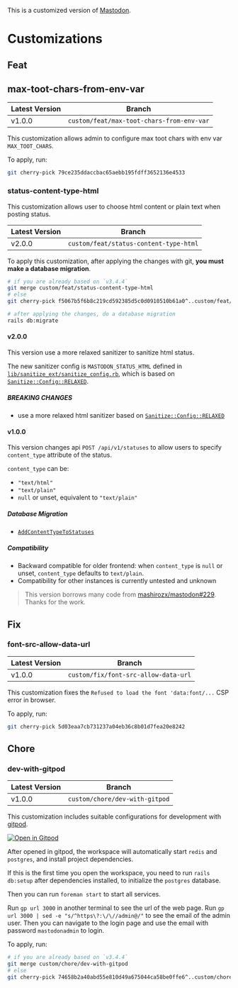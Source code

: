 This is a customized version of [Mastodon](https://github.com/mastodon/mastodon).

# Customizations

## Feat

## max-toot-chars-from-env-var

| Latest Version | Branch                                    |
| -------------- | ----------------------------------------- |
| v1.0.0         | `custom/feat/max-toot-chars-from-env-var` |

This customization allows admin to configure max toot chars
with env var `MAX_TOOT_CHARS`.

To apply, run:

```sh
git cherry-pick 79ce235ddaccbac65aebb195fdff3652136e4533
```

### status-content-type-html

This customization allows user to choose html content or plain text when posting status.

| Latest Version | Branch                                 |
| -------------- | -------------------------------------- |
| v2.0.0         | `custom/feat/status-content-type-html` |

To apply this customization, after applying the changes with git,
**you must make a database migration**.

```sh
# if you are already based on `v3.4.4`
git merge custom/feat/status-content-type-html
# else
git cherry-pick f5067b5f6b8c219cd592385d5c0d0910510b61a0^..custom/feat/status-content-type-html

# after applying the changes, do a database migration
rails db:migrate
```

#### v2.0.0

This version use a more relaxed sanitizer to sanitize html status.

The new sanitizer config is `MASTODON_STATUS_HTML` defined in
[`lib/sanitize_ext/sanitize_config.rb`](lib/sanitize_ext/sanitize_config.rb),
which is based on
[`Sanitize::Config::RELAXED`](https://github.com/rgrove/sanitize/blob/main/lib/sanitize/config/relaxed.rb).

##### BREAKING CHANGES

- use a more relaxed html sanitizer based on [`Sanitize::Config::RELAXED`](https://github.com/rgrove/sanitize/blob/main/lib/sanitize/config/relaxed.rb)

#### v1.0.0

This version changes api `POST /api/v1/statuses`
to allow users to specify `content_type` attribute of the status.

`content_type` can be:

- `"text/html"`
- `"text/plain"`
- `null` or unset, equivalent to `"text/plain"`

##### Database Migration

- [`AddContentTypeToStatuses`](db/migrate/20211210194200_add_content_type_to_statuses.rb)

##### Compatibility

- Backward compatible for older frontend: when `content_type` is `null` or unset, `content_type` defaults to `text/plain`.
- Compatibility for other instances is currently untested and unknown

> This version borrows many code from [mashirozx/mastodon#229](https://github.com/mashirozx/mastodon/pull/229). Thanks for the work.

## Fix

### font-src-allow-data-url

| Latest Version | Branch                               |
| -------------- | ------------------------------------ |
| v1.0.0         | `custom/fix/font-src-allow-data-url` |

This customization fixes the `Refused to load the font 'data:font/...` CSP error in browser.

To apply, run:

```sh
git cherry-pick 5d03eaa7cb731237a04eb36c8b01d7fea20e8242
```

## Chore

### dev-with-gitpod

| Latest Version | Branch                         |
| -------------- | ------------------------------ |
| v1.0.0         | `custom/chore/dev-with-gitpod` |

This customization includes suitable configurations for development with [gitpod](https://gitpod.io/).

[![Open in Gitpod](https://gitpod.io/button/open-in-gitpod.svg)](https://gitpod.io/#https://github.com/EqualMa/mastodon/tree/custom/stable)

After opened in gitpod, the workspace will automatically
start `redis` and `postgres`, and
install project dependencies.

If this is the first time you open the workspace,
you need to run `rails db:setup`
after dependencies installed,
to initialize the `postgres` database.

Then you can run `foreman start` to start all services.

Run `gp url 3000` in another terminal to see the url
of the web page.
Run `gp url 3000 | sed -e "s/^https\?:\/\//admin@/"` to see the email of the admin user.
Then you can navigate to the login page and use the email with password `mastodonadmin` to login.

To apply, run:

```sh
# if you are already based on `v3.4.4`
git merge custom/chore/dev-with-gitpod
# else
git cherry-pick 74658b2a40abd55e810d49a675044ca58be0ffe6^..custom/chore/dev-with-gitpod
```
